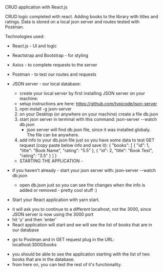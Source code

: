 CRUD application with React.js

CRUD logic completed with react. Adding books to the library with titles and ratings. Data is stored on a local json server and routes tested with Postman.

Technologies used:

- React.js - UI and logic
- Reactstrap and Bootstrap - for styling
- Axios - to complete requests to the server
- Postman - to test our routes and requests
- JSON server - our local database:

  - create your local server by first installing JSON server on your machine:
  - setup instructions are here: https://github.com/typicode/json-server

  1. npm install -g json-server
  2. on your Desktop (or anywhere on your machine) create a file db.json
  3. start json server in terminal with this command: json-server --watch db.json
     - json server will find db.json file, since it was installed globaly. The file can be anywhere.
  4. add info to your db.json file just so you have some data to test GET request (copy paste below info and save it):
     {
     "books": [
     { "id": 1, "title": "Book Name", "rating": "5.5" },
     { "id": 2, "title": "Book Test", "rating": "3.5" }
     ]
     }

  - STARTING THE APPLICATION -

- if you haven't already - start your json server with: json-server --watch db.json

  - open db.json just so you can see the changes when the info is added or removed - pretty cool stuff :)

- Start your React application with yarn start.

* it will ask you to continue to a different localhost, not the 3000, since JSON server is now using the 3000 port
* hit 'y' and then 'enter'
* React application will start and we will see the list of books that are in our database

- go to Postman and in GET request plug in the URL: localhost:3000/books

* you should be able to see the application starting with the list of two books that are in the database.
* from here on, you can test the rest of it's functionality.

